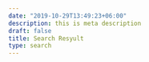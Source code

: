 ```yaml
---
date: "2019-10-29T13:49:23+06:00"
description: this is meta description
draft: false
title: Search Resyult
type: search
---
```

